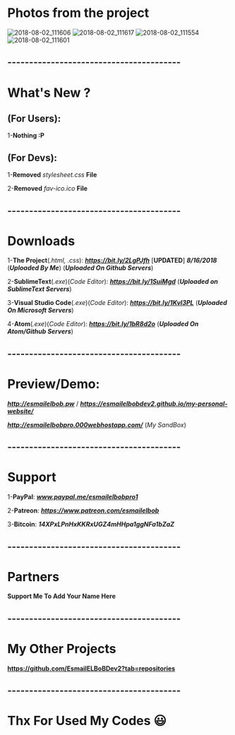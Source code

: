 # Photos from the project
![2018-08-02_111606](https://user-images.githubusercontent.com/28893833/43574862-88a7779c-9645-11e8-82e6-1d5705126c14.png)
![2018-08-02_111617](https://user-images.githubusercontent.com/28893833/43574864-88d464c8-9645-11e8-893c-1cb08aa93ff4.png)
![2018-08-02_111554](https://user-images.githubusercontent.com/28893833/43574866-89015a46-9645-11e8-8aab-731d13f49e01.png)
![2018-08-02_111601](https://user-images.githubusercontent.com/28893833/43574867-8929eac4-9645-11e8-9983-8d8507eb71fd.png)
## ----------------------------------------
# What's New ?

## (For Users): 
1-**Nothing :P**

## (For Devs): 
1-**Removed** *stylesheet.css* **File**

2-**Removed** *fav-ico.ico* **File**
## ----------------------------------------
# Downloads

1-**The Project**(*.html, .css*): ***https://bit.ly/2LgPJfh*** [**UPDATED**] ***8/16/2018*** (***Uploaded By Me***) (***Uploaded On Github Servers***)

2-**SublimeText**(*.exe*)(*Code Editor*): ***https://bit.ly/1SuiMgd*** (***Uploaded on SublimeText Servers***)

3-**Visual Studio Code**(*.exe*)(*Code Editor*): ***https://bit.ly/1KvI3PL*** (***Uploaded On Microsoft Servers***)

4-**Atom**(*.exe*)(*Code Editor*): ***https://bit.ly/1bR8d2o*** (***Uploaded On Atom/Github Servers***)
## ----------------------------------------
# Preview/Demo:
***http://esmailelbob.pw*** / ***https://esmailelbobdev2.github.io/my-personal-website/***

***http://esmailelbobpro.000webhostapp.com/*** (*My SandBox*)
## ----------------------------------------
# Support

1-**PayPal**: ***www.paypal.me/esmailelbobpro1***

2-**Patreon**: ***https://www.patreon.com/esmailelbob***

3-**Bitcoin**: ***14XPxLPnHxKKRxUGZ4mHHpa1ggNFa1bZaZ***
## ----------------------------------------
# Partners

**Support Me To Add Your Name Here**
## ----------------------------------------
# My Other Projects

**https://github.com/EsmailELBoBDev2?tab=repositories**
## ----------------------------------------

# Thx For Used My Codes :smiley:
